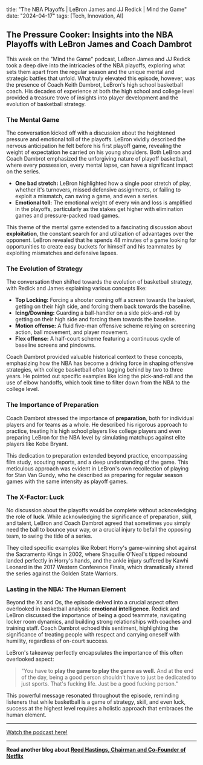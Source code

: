 

title: "The NBA Playoffs | LeBron James and JJ Redick | Mind the Game"
date: "2024-04-17"
tags: [Tech, Innovation, AI]


## The Pressure Cooker: Insights into the NBA Playoffs with LeBron James and Coach Dambrot

This week on the "Mind the Game" podcast, LeBron James and JJ Redick took a deep dive into the intricacies of the NBA playoffs, exploring what sets them apart from the regular season and the unique mental and strategic battles that unfold. What truly elevated this episode, however, was the presence of Coach Keith Dambrot, LeBron's high school basketball coach. His decades of experience at both the high school and college level provided a treasure trove of insights into player development and the evolution of basketball strategy.

### The Mental Game

The conversation kicked off with a discussion about the heightened pressure and emotional toll of the playoffs. LeBron vividly described the nervous anticipation he felt before his first playoff game, revealing the weight of expectation he carried on his young shoulders. Both LeBron and Coach Dambrot emphasized the unforgiving nature of playoff basketball, where every possession, every mental lapse, can have a significant impact on the series. 

* **One bad stretch:**  LeBron highlighted how a single poor stretch of play, whether it's turnovers, missed defensive assignments, or failing to exploit a mismatch, can swing a game, and even a series. 
* **Emotional toll:** The emotional weight of every win and loss is amplified in the playoffs, particularly as the stakes get higher with elimination games and pressure-packed road games. 

This theme of the mental game extended to a fascinating discussion about **exploitation**, the constant search for and utilization of advantages over the opponent. LeBron revealed that he spends 48 minutes of a game looking for opportunities to create easy buckets for himself and his teammates by exploiting mismatches and defensive lapses. 

### The Evolution of Strategy

The conversation then shifted towards the evolution of basketball strategy, with Redick and James explaining various concepts like:

* **Top Locking:** Forcing a shooter coming off a screen towards the basket, getting on their high side, and forcing them back towards the baseline.
* **Icing/Downing:**  Guarding a ball-handler on a side pick-and-roll by getting on their high side and forcing them towards the baseline.
* **Motion offense:**  A fluid five-man offensive scheme relying on screening action, ball movement, and player movement. 
* **Flex offense:**  A half-court scheme featuring a continuous cycle of baseline screens and pindowns. 

Coach Dambrot provided valuable historical context to these concepts, emphasizing how the NBA has become a driving force in shaping offensive strategies, with college basketball often lagging behind by two to three years. He pointed out specific examples like icing the pick-and-roll and the use of elbow handoffs, which took time to filter down from the NBA to the college level.

###  The Importance of Preparation

Coach Dambrot stressed the importance of **preparation**, both for individual players and for teams as a whole. He described his rigorous approach to practice, treating his high school players like college players and even preparing LeBron for the NBA level by simulating matchups against elite players like Kobe Bryant.  

This dedication to preparation extended beyond practice, encompassing film study, scouting reports, and a deep understanding of the game. This meticulous approach was evident in LeBron's own recollection of playing for Stan Van Gundy, who he described as preparing for regular season games with the same intensity as playoff games. 

### The X-Factor: Luck

No discussion about the playoffs would be complete without acknowledging the role of **luck**. While acknowledging the significance of preparation, skill, and talent, LeBron and Coach Dambrot agreed that sometimes you simply need the ball to bounce your way, or a crucial injury to befall the opposing team, to swing the tide of a series. 

They cited specific examples like Robert Horry's game-winning shot against the Sacramento Kings in 2002, where Shaquille O'Neal's tipped rebound landed perfectly in Horry's hands, and the ankle injury suffered by Kawhi Leonard in the 2017 Western Conference Finals, which dramatically altered the series against the Golden State Warriors. 

### Lasting in the NBA: The Human Element

Beyond the Xs and Os, the episode delved into a crucial aspect often overlooked in basketball analysis: **emotional intelligence**.  Redick and LeBron discussed the importance of being a good teammate, navigating locker room dynamics, and building strong relationships with coaches and training staff. Coach Dambrot echoed this sentiment, highlighting the significance of treating people with respect and carrying oneself with humility, regardless of on-court success. 

LeBron's takeaway perfectly encapsulates the importance of this often overlooked aspect: 

> "You have to **play the game to play the game as well.** And at the end of the day, being a good person shouldn't have to just be dedicated to just sports. That's fucking life. Just be a good fucking person."


This powerful message resonated throughout the episode, reminding listeners that while basketball is a game of strategy, skill, and even luck, success at the highest level requires a holistic approach that embraces the human element.

---

<a href="https://youtube.com/watch?v=8vXXSNLL1IE" target="_blank">Watch the podcast here!</a>


---

**Read another blog about [Reed Hastings, Chairman and Co-Founder of Netflix](./20240223-reedhastings-stanfordgraduateschoolofbusiness)**
